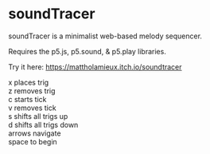 # soundTracer
soundTracer is a minimalist web-based melody sequencer.

Requires the p5.js, p5.sound, & p5.play libraries.

Try it here: https://mattholamieux.itch.io/soundtracer <br/>

x places trig <br/>
z removes trig <br/>
c starts tick <br/>
v removes tick <br/>
s shifts all trigs up <br/>
d shifts all trigs down <br/>
arrows navigate <br/>
space to begin <br/>
